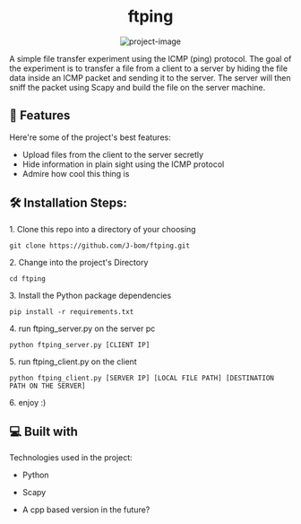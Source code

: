 <h1 align="center" id="title">ftping</h1>

<p align="center"><img src="https://socialify.git.ci/J-bom/ftping/image?description=1&amp;language=1&amp;name=1&amp;owner=1&amp;theme=Auto" alt="project-image"></p>

<p id="description">A simple file transfer experiment using the ICMP (ping) protocol. The goal of the experiment is to transfer a file from a client to a server by hiding the file data inside an ICMP packet and sending it to the server. The server will then sniff the packet using Scapy and build the file on the server machine.</p>

  
  
<h2>🧐 Features</h2>

Here're some of the project's best features:

*   Upload files from the client to the server secretly
*   Hide information in plain sight using the ICMP protocol
*   Admire how cool this thing is

<h2>🛠️ Installation Steps:</h2>

<p>1. Clone this repo into a directory of your choosing</p>

```
git clone https://github.com/J-bom/ftping.git
```

<p>2. Change into the project's Directory</p>

```
cd ftping
```

<p>3. Install the Python package dependencies</p>

```
pip install -r requirements.txt
```

<p>4. run ftping_server.py on the server pc</p>

```
python ftping_server.py [CLIENT IP]
```

<p>5. run ftping_client.py on the client</p>

```
python ftping_client.py [SERVER IP] [LOCAL FILE PATH] [DESTINATION PATH ON THE SERVER]
```

<p>6. enjoy :)</p>

<h2>💻 Built with</h2>

Technologies used in the project:

*   Python
*   Scapy

*   A cpp based version in the future?
